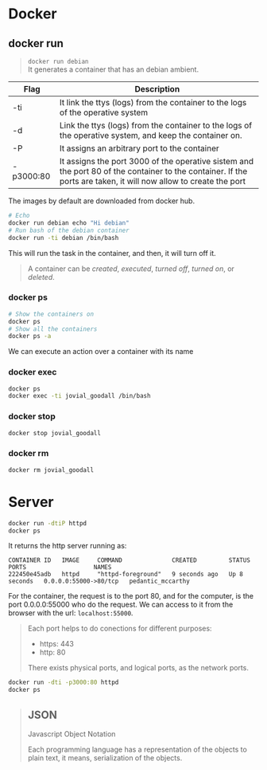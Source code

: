 # Docker

## docker run
> `docker run debian` <br>
> It generates a container that has an debian ambient.

| Flag | Description |
|-|-|
| -ti | It link the ttys (logs) from the container to the logs of the operative system  |
| -d | Link the ttys (logs) from the container to the logs of the operative system, and keep the container on. |
| -P | It assigns an arbitrary port to the container |
| -p3000:80 | It assigns the port 3000 of the operative sistem and the port 80 of the container to the container. If the ports are taken, it will now allow to create the port  |

The images by default are downloaded from docker hub.
```sh
# Echo
docker run debian echo "Hi debian"
# Run bash of the debian container
docker run -ti debian /bin/bash
```
This will run the task in the container, and then, it will turn off it.

> A container can be *created*, *executed*, *turned off*, *turned on*, or *deleted*.

### docker ps
```sh
# Show the containers on
docker ps
# Show all the containers
docker ps -a
```

We can execute an action over a container with its name

### docker exec
```bash
docker ps
docker exec -ti jovial_goodall /bin/bash
```
### docker stop
```bash
docker stop jovial_goodall
```
### docker rm
```bash
docker rm jovial_goodall
```

# Server
```bash
docker run -dtiP httpd
docker ps
```
It returns the http server running as:
```
CONTAINER ID   IMAGE     COMMAND              CREATED         STATUS         PORTS                   NAMES
222450e45adb   httpd     "httpd-foreground"   9 seconds ago   Up 8 seconds   0.0.0.0:55000->80/tcp   pedantic_mccarthy
```


For the container, the request is to the port 80, and for the computer, is the port 0.0.0.0:55000 who do the request. We can access to it from the browser with the url: `localhost:55000`.

> Each port helps to do conections for different purposes:
> - https: 443
> - http: 80
> 
> There exists physical ports, and logical ports, as the network ports.

```bash
docker run -dti -p3000:80 httpd
docker ps
```

> ## JSON
> Javascript Object Notation
> 
> Each programming language has a representation of the objects to plain text, it means, serialization of the objects.

